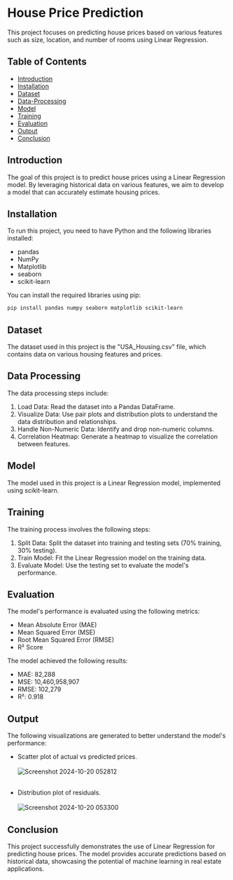 # House Price Prediction
This project focuses on predicting house prices based on various features such as size, location, and number of rooms using Linear Regression.


## Table of Contents

- [Introduction](#introduction)
- [Installation](#installation)
- [Dataset](#dataset)
- [Data-Processing](#data-processing)
- [Model](#model)
- [Training](#training)
- [Evaluation](#evaluation)
- [Output](#output)
- [Conclusion](#conclusion)


## Introduction

The goal of this project is to predict house prices using a Linear Regression model. By leveraging historical data on various features, we aim to develop a model that can accurately estimate housing prices.

## Installation

To run this project, you need to have Python and the following libraries installed:
- pandas
- NumPy
- Matplotlib
- seaborn
- scikit-learn


You can install the required libraries using pip:

```bash
pip install pandas numpy seaborn matplotlib scikit-learn
```


## Dataset

The dataset used in this project is the "USA_Housing.csv" file, which contains data on various housing features and prices.

## Data Processing
The data processing steps include:
1. Load Data: Read the dataset into a Pandas DataFrame.
2. Visualize Data: Use pair plots and distribution plots to understand the data distribution and relationships.
3. Handle Non-Numeric Data: Identify and drop non-numeric columns.
4. Correlation Heatmap: Generate a heatmap to visualize the correlation between features.

## Model
The model used in this project is a Linear Regression model, implemented using scikit-learn.


## Training
The training process involves the following steps:
1. Split Data: Split the dataset into training and testing sets (70% training, 30% testing).
2. Train Model: Fit the Linear Regression model on the training data.
3. Evaluate Model: Use the testing set to evaluate the model's performance.

## Evaluation
The model's performance is evaluated using the following metrics:
- Mean Absolute Error (MAE)
- Mean Squared Error (MSE)
- Root Mean Squared Error (RMSE)
- R² Score

The model achieved the following results:
- MAE: 82,288
- MSE: 10,460,958,907
- RMSE: 102,279
- R²: 0.918

## Output
The following visualizations are generated to better understand the model's performance:
<br>
- Scatter plot of actual vs predicted prices.<br><br>
![Screenshot 2024-10-20 052812](https://github.com/user-attachments/assets/100e64f4-e3ab-4aec-9db7-da5739c61a4f)<br><br>


- Distribution plot of residuals.<br><br>
![Screenshot 2024-10-20 053300](https://github.com/user-attachments/assets/05d266f4-f14a-492f-b216-f266e9132b41)



## Conclusion
This project successfully demonstrates the use of Linear Regression for predicting house prices. The model provides accurate predictions based on historical data, showcasing the potential of machine learning in real estate applications.
